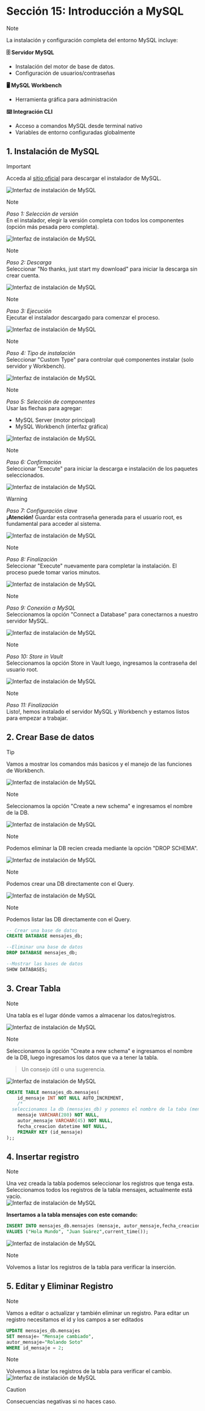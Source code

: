 # Sección 15: Introducción a MySQL

> [!NOTE]
> La instalación y configuración completa del entorno MySQL incluye:
> 
> **🗄️ Servidor MySQL**  
> - Instalación del motor de base de datos.  
> - Configuración de usuarios/contraseñas  
>  
> **🖥️ MySQL Workbench**  
> - Herramienta gráfica para administración  
>  
> **⌨️ Integración CLI**  
> - Acceso a comandos MySQL desde terminal nativo  
> - Variables de entorno configuradas globalmente  

## 1. Instalación de MySQL

> [!IMPORTANT]
> <p>Acceda al <a href="https://dev.mysql.com/downloads/installer/" target="_blank" rel="noopener noreferrer">sitio oficial</a> para descargar el instalador de MySQL.</p>

![Interfaz de instalación de MySQL](https://github.com/juansuarezb/CursoJava/raw/Seccion15/Imagenes/Imagen1.avif)
> [!NOTE]
> *Paso 1: Selección de versión*  
> En el instalador, elegir la versión completa con todos los componentes (opción más pesada pero completa).

![Interfaz de instalación de MySQL](https://github.com/juansuarezb/CursoJava/raw/Seccion15/Imagenes/Imagen2.avif)
> [!NOTE]
> *Paso 2: Descarga*  
> Seleccionar "No thanks, just start my download" para iniciar la descarga sin crear cuenta.

![Interfaz de instalación de MySQL](https://github.com/juansuarezb/CursoJava/raw/Seccion15/Imagenes/Imagen3.avif)
> [!NOTE]
> *Paso 3: Ejecución*  
> Ejecutar el instalador descargado para comenzar el proceso.

![Interfaz de instalación de MySQL](https://github.com/juansuarezb/CursoJava/raw/Seccion15/Imagenes/Imagen4.avif)
> [!NOTE]
> *Paso 4: Tipo de instalación*  
> Seleccionar "Custom Type" para controlar qué componentes instalar (solo servidor y Workbench).

![Interfaz de instalación de MySQL](https://github.com/juansuarezb/CursoJava/raw/Seccion15/Imagenes/Imagen5.avif)
> [!NOTE]
> *Paso 5: Selección de componentes*  
> Usar las flechas para agregar:  
> - MySQL Server (motor principal)  
> - MySQL Workbench (interfaz gráfica)

![Interfaz de instalación de MySQL](https://github.com/juansuarezb/CursoJava/raw/Seccion15/Imagenes/Imagen6.avif)
> [!NOTE]
> *Paso 6: Confirmación*  
> Seleccionar "Execute" para iniciar la descarga e instalación de los paquetes seleccionados.

![Interfaz de instalación de MySQL](https://github.com/juansuarezb/CursoJava/raw/Seccion15/Imagenes/Imagen7.avif)
> [!WARNING]
> *Paso 7: Configuración clave*  
> **¡Atención!** Guardar esta contraseña generada para el usuario root, es fundamental para acceder al sistema.

![Interfaz de instalación de MySQL](https://github.com/juansuarezb/CursoJava/raw/Seccion15/Imagenes/Imagen8.avif)
> [!NOTE]
> *Paso 8: Finalización*  
> Seleccionar "Execute" nuevamente para completar la instalación. El proceso puede tomar varios minutos.

![Interfaz de instalación de MySQL](https://github.com/juansuarezb/CursoJava/raw/Seccion15/Imagenes/Imagen9.avif)
> [!NOTE]
> *Paso 9: Conexión a MySQL*  
> Seleccionamos la opción "Connect a Database" para conectarnos a nuestro servidor MySQL.

![Interfaz de instalación de MySQL](https://github.com/juansuarezb/CursoJava/raw/Seccion15/Imagenes/Imagen10.avif)
> [!NOTE]
> *Paso 10: Store in Vault*  
> Seleccionamos la opción Store in Vault luego, ingresamos la contraseña del usuario root.

![Interfaz de instalación de MySQL](https://github.com/juansuarezb/CursoJava/raw/Seccion15/Imagenes/Imagen11.avif)
> [!NOTE]
> *Paso 11: Finalización*  
> Listo!, hemos instalado el servidor MySQL y Workbench y estamos listos para empezar a trabajar.


## 2. Crear Base de datos

> [!TIP]
> Vamos a mostrar los comandos más basicos y el manejo de las funciones de Workbench. <br>

![Interfaz de instalación de MySQL](https://github.com/juansuarezb/CursoJava/raw/Seccion15/Imagenes/Imagen12.avif) <br>
> [!NOTE] 
> Seleccionamos la opción "Create a new schema" e ingresamos el nombre de la DB. <br>

![Interfaz de instalación de MySQL](https://github.com/juansuarezb/CursoJava/raw/Seccion15/Imagenes/Imagen13.avif) <br>
> [!NOTE]
> Podemos eliminar la DB recien creada mediante la opción "DROP SCHEMA". <br> 

![Interfaz de instalación de MySQL](https://github.com/juansuarezb/CursoJava/raw/Seccion15/Imagenes/Imagen14.avif) <br>
> [!NOTE]
> Podemos crear una DB directamente con el Query. <br>

![Interfaz de instalación de MySQL](https://github.com/juansuarezb/CursoJava/raw/Seccion15/Imagenes/Imagen15.avif) <br>
> [!NOTE]
> Podemos listar las DB directamente con el Query. <br>

```sql
-- Crear una base de datos
CREATE DATABASE mensajes_db;

--Eliminar una base de datos
DROP DATABASE mensajes_db;

--Mostrar las bases de datos
SHOW DATABASES;

```
## 3. Crear Tabla
> [!NOTE]
> Una tabla es el lugar dónde vamos a almacenar los datos/registros.

![Interfaz de instalación de MySQL](https://github.com/juansuarezb/CursoJava/raw/Seccion15/Imagenes/Imagen16.avif) <br>
> [!NOTE] 
> Seleccionamos la opción "Create a new schema" e ingresamos el nombre de la DB, luego ingresamos los datos que va a tener la tabla. <br>

> Un consejo útil o una sugerencia.

![Interfaz de instalación de MySQL](https://github.com/juansuarezb/CursoJava/raw/Seccion15/Imagenes/Imagen17.avif) <br>

```sql
CREATE TABLE mensajes_db.mensajes(
	id_mensaje INT NOT NULL AUTO_INCREMENT,
    /*
  seleccionamos la db (mensajes_db) y ponemos el nombre de la taba (mensajes)*/
    mensaje VARCHAR(280) NOT NULL,
	autor_mensaje VARCHAR(45) NOT NULL,
    fecha_creacion datetime NOT NULL,
    PRIMARY KEY (id_mensaje)
);;

```
## 4. Insertar registro
> [!NOTE]
> Una vez creada la tabla podemos seleccionar los registros que tenga esta.
> Seleccionamos todos los registros de la tabla mensajes, actualmente está vacío. <br>
>![Interfaz de instalación de MySQL](https://github.com/juansuarezb/CursoJava/raw/Seccion15/Imagenes/Imagen18.avif) <br>

**Insertamos a la tabla mensajes con este comando:** <br>

```sql
INSERT INTO mensajes_db.mensajes (mensaje, autor_mensaje,fecha_creacion)
VALUES ("Hola Mundo", "Juan Suárez",current_time());
```
![Interfaz de instalación de MySQL](https://github.com/juansuarezb/CursoJava/raw/Seccion15/Imagenes/Imagen19.avif) <br>
> [!NOTE] 
> Volvemos a listar los registros de la tabla para verificar la inserción. <br>

## 5. Editar y Eliminar Registro
> [!NOTE]
> Vamos a editar o actualizar y también eliminar un registro.
> Para editar un registro necesitamos el id y los campos a ser editados<br>

```sql
UPDATE mensajes_db.mensajes 
SET mensaje= "Mensaje cambiado", 
autor_mensaje="Rolando Soto"
WHERE id_mensaje = 2;
```
> [!NOTE] 
> Volvemos a listar los registros de la tabla para verificar el cambio. <br>
> ![Interfaz de instalación de MySQL](https://github.com/juansuarezb/CursoJava/raw/Seccion15/Imagenes/Imagen20.avif) <br>


> [!CAUTION]
> Consecuencias negativas si no haces caso.